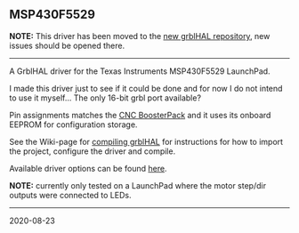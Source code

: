 ## MSP430F5529

__NOTE:__ This driver has been moved to the [new grblHAL repository](https://github.com/grblHAL/MSP430F5529), new issues should be opened there.

---

A GrblHAL driver for the Texas Instruments MSP430F5529 LaunchPad.

I made this driver just to see if it could be done and for now I do not intend to use it myself... The only 16-bit grbl port available?

Pin assignments matches the [CNC BoosterPack](https://github.com/terjeio/CNC_Boosterpack) and it uses its onboard EEPROM for configuration storage.

See the Wiki-page for [compiling grblHAL](https://github.com/terjeio/grblHAL/wiki/Compiling-GrblHAL) for instructions for how to import the project, configure the driver and compile.

Available driver options can be found [here](./my_machine.h).

**NOTE:** currently only tested on a LaunchPad where the motor step/dir outputs were connected to LEDs.

---
2020-08-23

